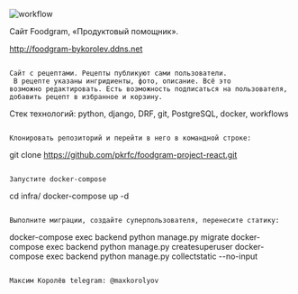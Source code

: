 ![workflow](https://github.com/pkrfc/foodgram-project-react/actions/workflows/main.yml/badge.svg)

Cайт Foodgram, «Продуктовый помощник». 

http://foodgram-bykorolev.ddns.net

```

Сайт с рецептами. Рецепты публикуют сами пользователи.
 В рецепте указаны ингридиенты, фото, описание. Всё это 
возможно редактировать. Есть возможность подписаться на пользователя,
добавить рецепт в избранное и корзину. 

```


Стек технологий: python, django, DRF, git, PostgreSQL, docker, workflows
```

Клонировать репозиторий и перейти в него в командной строке:

```
git clone https://github.com/pkrfc/foodgram-project-react.git

```

Запустите docker-compose
```
cd infra/
docker-compose up -d
```

Выполните миграции, создайте суперпользователя, перенесите статику:
```
docker-compose exec backend python manage.py migrate
docker-compose exec backend python manage.py createsuperuser
docker-compose exec backend python manage.py collectstatic --no-input
```

Максим Королёв telegram: @maxkorolyov